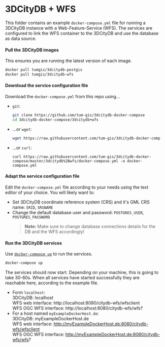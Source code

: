 # 3DCityDB + WFS
This folder contains an example `docker-compose.yml` file for running a 3DCityDB instance with a Web-Feature-Service (WFS). The services are configured to link the WFS container to the 3DCityDB and use the database as data source. 

#### Pull the 3DCityDB images
This ensures you are running the latest version of each image.
  ```bash
  docker pull tumgis/3dcitydb-postgis
  docker pull tumgis/3dcitydb-wfs
  ```
  
#### Download the service configuration file
Download the `docker-compose.yml` from this repo using...
 * `git`:  
    ```bash
    git clone https://github.com/tum-gis/3dcitydb-docker-compose
    cd 3dcitydb-docker-compose/3dcitydb+wfs
    ```
 * ...or `wget`:
   ```bash
   wget https://raw.githubusercontent.com/tum-gis/3dcitydb-docker-compose/master/3dcitydb%2Bwfs/docker-compose.yml
   ```
 * ...or `curl`:
    ```
    curl https://raw.githubusercontent.com/tum-gis/3dcitydb-docker-compose/master/3dcitydb%2Bwfs/docker-compose.yml -o docker-compose.yml
    ```

#### Adapt the service configuration file
Edit the `docker-compose.yml` file according to your needs using the text editor of your choice. You will likely want to:
  * Set 3DCityDB coordinate reference system (CRS) and it's GML CRS name: `SRID`, `SRSNAME`
  * Change the default database user and password: `POSTGRES_USER`, `POSTGRES_PASSWORD`
    > **Note:** Make sure to change database connections details for the DB and the WFS accordingly!

#### Run the 3DCityDB services 
Use [`docker-compose up`](https://docs.docker.com/compose/reference/up/) to run the services.
  ```bash
  docker-compose up
  ```
The services should now start. Depending on your machine, this is going to take 30-60s. When all services have started successfully they are reachable here, according to the example file.  
* Form `localhost`:  
  3DCityDB: localhost  
  WFS web interface: http://localhost:8080/citydb-wfs/wfsclient  
  WFS OGC WFS interface: http://localhost:8080/citydb-wfs/wfs?  
* For a host named `myExampleDockerHost.de`:  
  3DCityDB: myExampleDockerHost.de  
  WFS web interface: http://myExampleDockerHost.de:8080/citydb-wfs/wfsclient  
  WFS OGC WFS interface: http://myExampleDockerHost.de:8080/citydb-wfs/wfs?  
